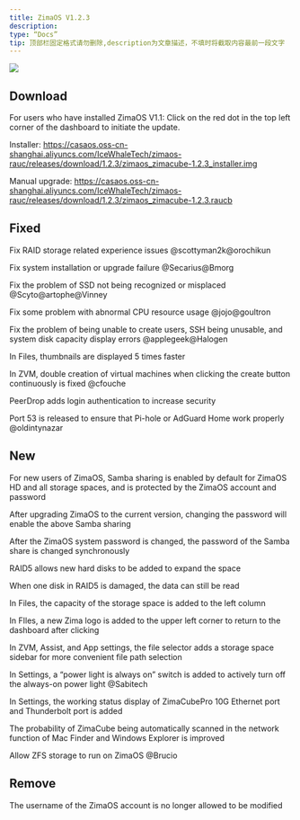 ```yaml
---
title: ZimaOS V1.2.3
description:
type: “Docs”
tip: 顶部栏固定格式请勿删除,description为文章描述，不填时将截取内容最前一段文字
---
```

![](https://manage.icewhale.io/api/static/docs/1724749372699_image.png)
## Download
For users who have installed ZimaOS V1.1: Click on the red dot in the top left corner of the dashboard to initiate the update.

Installer: https://casaos.oss-cn-shanghai.aliyuncs.com/IceWhaleTech/zimaos-rauc/releases/download/1.2.3/zimaos_zimacube-1.2.3_installer.img

Manual upgrade: https://casaos.oss-cn-shanghai.aliyuncs.com/IceWhaleTech/zimaos-rauc/releases/download/1.2.3/zimaos_zimacube-1.2.3.raucb
## Fixed
Fix RAID storage related experience issues @scottyman2k@orochikun

Fix system installation or upgrade failure @Secarius@Bmorg

Fix the problem of SSD not being recognized or misplaced @Scyto@artophe@Vinney

Fix some problem with abnormal CPU resource usage @jojo@goultron

Fix the problem of being unable to create users, SSH being unusable, and system disk capacity display errors @applegeek@Halogen

In Files, thumbnails are displayed 5 times faster

In ZVM, double creation of virtual machines when clicking the create button continuously is fixed @cfouche

PeerDrop adds login authentication to increase security

Port 53 is released to ensure that Pi-hole or AdGuard Home work properly @oldintynazar

## New

For new users of ZimaOS, Samba sharing is enabled by default for ZimaOS HD and all storage spaces, and is protected by the ZimaOS account and password

After upgrading ZimaOS to the current version, changing the password will enable the above Samba sharing

After the ZimaOS system password is changed, the password of the Samba share is changed synchronously

RAID5 allows new hard disks to be added to expand the space

When one disk in RAID5 is damaged, the data can still be read

In Files, the capacity of the storage space is added to the left column

In FIles, a new Zima logo is added to the upper left corner to return to the dashboard after clicking

In ZVM, Assist, and App settings, the file selector adds a storage space sidebar for more convenient file path selection

In Settings, a “power light is always on” switch is added to actively turn off the always-on power light @Sabitech

In Settings, the working status display of ZimaCubePro 10G Ethernet port and Thunderbolt port is added

The probability of ZimaCube being automatically scanned in the network function of Mac Finder and Windows Explorer is improved

Allow ZFS storage to run on ZimaOS @Brucio

## Remove
The username of the ZimaOS account is no longer allowed to be modified
